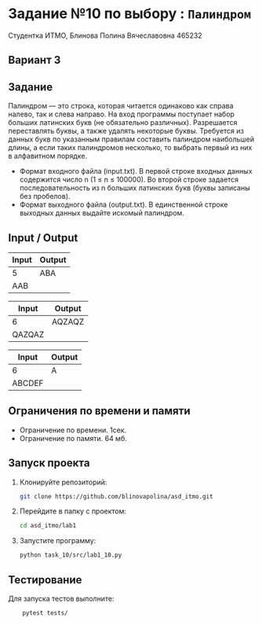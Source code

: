 # Задание №10 по выбору : `Палиндром`
Студентка ИТМО,  Блинова Полина Вячеславовна 465232

## Вариант 3

## Задание 
Палиндром — это строка, которая читается одинаково как справа налево, так и слева направо. На вход программы поступает набор больших латинских букв (не обязательно различных). Разрешается переставлять буквы, а также удалять некоторые буквы.
Требуется из данных букв по указанным правилам составить палиндром наибольшей длины, а если таких палиндромов несколько, то выбрать первый из них в алфавитном порядке.
-	Формат входного файла (input.txt). В первой строке входных данных содержится число n (1 ≤ n ≤ 100000). Во второй строке задается последовательность из n больших латинских букв (буквы записаны без пробелов).
-	Формат выходного файла (output.txt). В единственной строке выходных данных выдайте искомый палиндром.


## Input / Output 

| Input             | Output            |
|-------------------|-------------------|
| 5                 | ABA               |
| AAB               |                   |

| Input             | Output            |
|-------------------|-------------------|
| 6                 | AQZAQZ            |
| QAZQAZ            |                   |

| Input             | Output            |
|-------------------|-------------------|
| 6                 | A                 |
| ABCDEF            |                   |

## Ограничения по времени и памяти

-	Ограничение по времени. 1сек. 
-	Ограничение по памяти. 64 мб.


## Запуск проекта
1. Клонируйте репозиторий:
   ```bash
   git clone https://github.com/blinovapolina/asd_itmo.git
   ```
2. Перейдите в папку с проектом:
   ```bash
   cd asd_itmo/lab1
   ```
3. Запустите программу:
   ```bash
   python task_10/src/lab1_10.py
   ```


## Тестирование
Для запуска тестов выполните:
```bash
    pytest tests/
```
